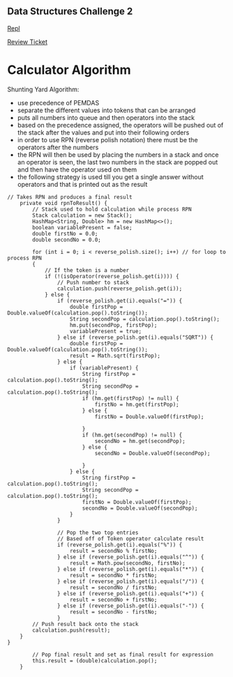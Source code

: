 ## Data Structures Challenge 2

[Repl](https://replit.com/join/riazcnzppy-mistylavender)

[Review Ticket](https://github.com/mistylavender/RedTailedHawks/issues/13#issue-1185110121)

# Calculator Algorithm

Shunting Yard Algorithm:
* use precedence of PEMDAS
* separate the different values into tokens that can be arranged
* puts all numbers into queue and then operators into the stack
* based on the precedence assigned, the operators will be pushed out of the stack after the values and put into their following orders
* in order to use RPN (reverse polish notation) there must be the operators after the numbers
* the RPN will then be used by placing the numbers in a stack and once an operator is seen, the last two numbers in the stack are popped out and then have the operator used on them
* the following strategy is used till you get a single answer without operators and that is printed out as the result


```
// Takes RPN and produces a final result
    private void rpnToResult() {
        // Stack used to hold calculation while process RPN
        Stack calculation = new Stack();
        HashMap<String, Double> hm = new HashMap<>();
        boolean variablePresent = false;
        double firstNo = 0.0;
        double secondNo = 0.0;

        for (int i = 0; i < reverse_polish.size(); i++) // for loop to process RPN
        {
            // If the token is a number
            if (!(isOperator(reverse_polish.get(i)))) {
                // Push number to stack
                calculation.push(reverse_polish.get(i));
            } else {
                if (reverse_polish.get(i).equals("=")) {
                    double firstPop = Double.valueOf(calculation.pop().toString());
                    String secondPop = calculation.pop().toString();
                    hm.put(secondPop, firstPop);
                    variablePresent = true;
                } else if (reverse_polish.get(i).equals("SQRT")) {
                    double firstPop = Double.valueOf(calculation.pop().toString());
                    result = Math.sqrt(firstPop);
                } else {
                    if (variablePresent) {
                        String firstPop = calculation.pop().toString();
                        String secondPop = calculation.pop().toString();
                        if (hm.get(firstPop) != null) {
                            firstNo = hm.get(firstPop);
                        } else {
                            firstNo = Double.valueOf(firstPop);

                        }
                        if (hm.get(secondPop) != null) {
                            secondNo = hm.get(secondPop);
                        } else {
                            secondNo = Double.valueOf(secondPop);

                        }
                    } else {
                        String firstPop = calculation.pop().toString();
                        String secondPop = calculation.pop().toString();
                        firstNo = Double.valueOf(firstPop);
                        secondNo = Double.valueOf(secondPop);
                    }
                }

                // Pop the two top entries
                // Based off of Token operator calculate result
                if (reverse_polish.get(i).equals("%")) {
                    result = secondNo % firstNo;
                } else if (reverse_polish.get(i).equals("^")) {
                    result = Math.pow(secondNo, firstNo);
                } else if (reverse_polish.get(i).equals("*")) {
                    result = secondNo * firstNo;
                } else if (reverse_polish.get(i).equals("/")) {
                    result = secondNo / firstNo;
                } else if (reverse_polish.get(i).equals("+")) {
                    result = secondNo + firstNo;
                } else if (reverse_polish.get(i).equals("-")) {
                    result = secondNo - firstNo;
                }
        // Push result back onto the stack
        calculation.push(result);
    }
}

        // Pop final result and set as final result for expression
        this.result = (double)calculation.pop();
    }
```
